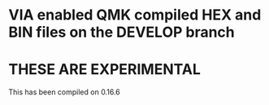 # VIA enabled QMK compiled HEX and BIN files on the DEVELOP branch

# THESE ARE EXPERIMENTAL 

 This has been compiled on 0.16.6
